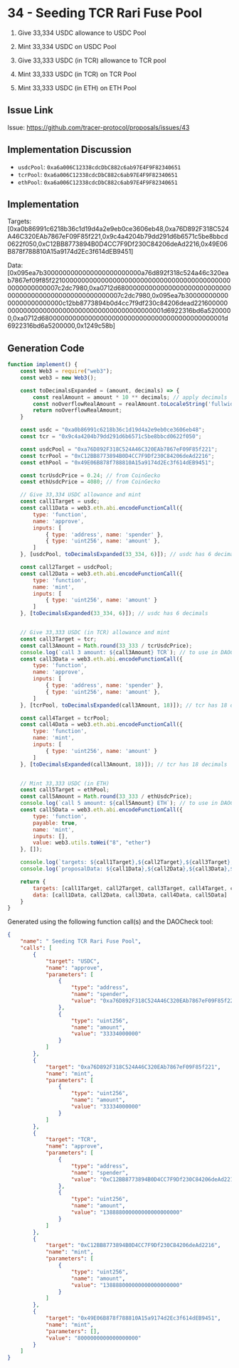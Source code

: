 # 34 -  Seeding TCR Rari Fuse Pool
1. Give 33,334 USDC allowance to USDC Pool
2. Mint 33,334 USDC on USDC Pool

3. Give 33,333 USDC (in TCR) allowance to TCR pool
4. Mint 33,333 USDC (in TCR) on TCR Pool

5. Mint 33,333 USDC (in ETH) on ETH Pool

## Issue Link
Issue: https://github.com/tracer-protocol/proposals/issues/43

## Implementation Discussion
- `usdcPool`: `0xa6a006C12338cdcDbC882c6ab97E4F9F82340651`
- `tcrPool`: `0xa6a006C12338cdcDbC882c6ab97E4F9F82340651`
- `ethPool`: `0xa6a006C12338cdcDbC882c6ab97E4F9F82340651`

## Implementation
Targets: [0xa0b86991c6218b36c1d19d4a2e9eb0ce3606eb48,0xa76D892F318C524A46C320EAb7867eF09F85f221,0x9c4a4204b79dd291d6b6571c5be8bbcd0622f050,0xC12BB8773894B0D4CC7F9Df230C84206deAd2216,0x49E06B878f788810A15a9174d2Ec3f614dEB9451]

Data: [0x095ea7b3000000000000000000000000a76d892f318c524a46c320eab7867ef09f85f22100000000000000000000000000000000000000000000000000000007c2dc7980,0xa0712d6800000000000000000000000000000000000000000000000000000007c2dc7980,0x095ea7b3000000000000000000000000c12bb8773894b0d4cc7f9df230c84206dead2216000000000000000000000000000000000000000000001d6922316bd6a5200000,0xa0712d68000000000000000000000000000000000000000000001d6922316bd6a5200000,0x1249c58b]

## Generation Code
```javascript
function implement() {
    const Web3 = require("web3");
    const web3 = new Web3();

    const toDecimalsExpanded = (amount, decimals) => {
        const realAmount = amount * 10 ** decimals; // apply decimals
        const noOverflowRealAmount = realAmount.toLocaleString('fullwide', {useGrouping:false}); // remove scientific notation & return str (to prevent overflow)
        return noOverflowRealAmount;
    }

    const usdc = "0xa0b86991c6218b36c1d19d4a2e9eb0ce3606eb48";
    const tcr = "0x9c4a4204b79dd291d6b6571c5be8bbcd0622f050";

    const usdcPool = "0xa76D892F318C524A46C320EAb7867eF09F85f221";
    const tcrPool = "0xC12BB8773894B0D4CC7F9Df230C84206deAd2216";
    const ethPool = "0x49E06B878f788810A15a9174d2Ec3f614dEB9451";

    const tcrUsdcPrice = 0.24; // from CoinGecko
    const ethUsdcPrice = 4080; // from CoinGecko

    // Give 33,334 USDC allowance and mint
    const call1Target = usdc;
    const call1Data = web3.eth.abi.encodeFunctionCall({
        type: 'function',
        name: 'approve',
        inputs: [
            { type: 'address', name: 'spender' },
            { type: 'uint256', name: 'amount' },
        ]
    }, [usdcPool, toDecimalsExpanded(33_334, 6)]); // usdc has 6 decimals

    const call2Target = usdcPool;
    const call2Data = web3.eth.abi.encodeFunctionCall({
        type: 'function',
        name: 'mint',
        inputs: [
            { type: 'uint256', name: 'amount' }
        ]
    }, [toDecimalsExpanded(33_334, 6)]); // usdc has 6 decimals


    // Give 33,333 USDC (in TCR) allowance and mint
    const call3Target = tcr;
    const call3Amount = Math.round(33_333 / tcrUsdcPrice);
    console.log(`call 3 amount: ${call3Amount} TCR`); // to use in DAOCheckTool
    const call3Data = web3.eth.abi.encodeFunctionCall({
        type: 'function',
        name: 'approve',
        inputs: [
            { type: 'address', name: 'spender' },
            { type: 'uint256', name: 'amount' },
        ]
    }, [tcrPool, toDecimalsExpanded(call3Amount, 18)]); // tcr has 18 decimals

    const call4Target = tcrPool;
    const call4Data = web3.eth.abi.encodeFunctionCall({
        type: 'function',
        name: 'mint',
        inputs: [
            { type: 'uint256', name: 'amount' }
        ]
    }, [toDecimalsExpanded(call3Amount, 18)]); // tcr has 18 decimals


    // Mint 33,333 USDC (in ETH)
    const call5Target = ethPool;
    const call5Amount = Math.round(33_333 / ethUsdcPrice);
    console.log(`call 5 amount: ${call5Amount} ETH`); // to use in DAOCheckTool
    const call5Data = web3.eth.abi.encodeFunctionCall({
        type: 'function',
        payable: true,
        name: 'mint',
        inputs: [],
        value: web3.utils.toWei("8", "ether")
    }, []);

    console.log(`targets: ${call1Target},${call2Target},${call3Target},${call4Target},${call5Target}`);
    console.log(`proposalData: ${call1Data},${call2Data},${call3Data},${call4Data},${call5Data}`);

    return {
        targets: [call1Target, call2Target, call3Target, call4Target, call5Target],
        data: [call1Data, call2Data, call3Data, call4Data, call5Data]
    }
}
```

Generated using the following function call(s) and the DAOCheck tool:
```json
{
    "name": " Seeding TCR Rari Fuse Pool",
    "calls": [
        {
            "target": "USDC",
            "name": "approve",
            "parameters": [
                {
                    "type": "address",
                    "name": "spender",
                    "value": "0xa76D892F318C524A46C320EAb7867eF09F85f221"
                },
                {
                    "type": "uint256",
                    "name": "amount",
                    "value": "33334000000"
                }
            ]
        },
        {
            "target": "0xa76D892F318C524A46C320EAb7867eF09F85f221",
            "name": "mint",
            "parameters": [
                {
                    "type": "uint256",
                    "name": "amount",
                    "value": "33334000000"
                }
            ]
        },
        {
            "target": "TCR",
            "name": "approve",
            "parameters": [
                {
                    "type": "address",
                    "name": "spender",
                    "value": "0xC12BB8773894B0D4CC7F9Df230C84206deAd2216"
                },
                {
                    "type": "uint256",
                    "name": "amount",
                    "value": "138888000000000000000000"
                }
            ]
        },
        {
            "target": "0xC12BB8773894B0D4CC7F9Df230C84206deAd2216",
            "name": "mint",
            "parameters": [
                {
                    "type": "uint256",
                    "name": "amount",
                    "value": "138888000000000000000000"
                }
            ]
        },
        {
            "target": "0x49E06B878f788810A15a9174d2Ec3f614dEB9451",
            "name": "mint",
            "parameters": [],
            "value": "8000000000000000000"
        }
    ]
}
```